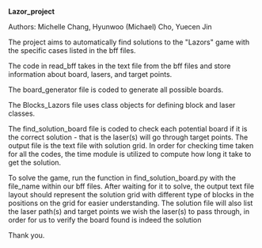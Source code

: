 **Lazor_project**

Authors: Michelle Chang, Hyunwoo (Michael) Cho, Yuecen Jin

The project aims to automatically find solutions to the "Lazors" game with the specific cases listed in the bff files. 

The code in read_bff takes in the text file from the bff files and store information about board, lasers, and target points.

The board_generator file is coded to generate all possible boards.

The Blocks_Lazors file uses class objects for defining block and laser classes.

The find_solution_board file is coded to check each potential board if it is the correct solution - that is the laser(s) will go through target points. The output file is the text file with solution grid. In order for checking time taken for all the codes, the time module is utilized to compute how long it take to get the solution. 

To solve the game, run the function in find_solution_board.py with the file_name within our bff files. After waiting for it to solve, the output text file layout should represent the solution grid with different type of blocks in the positions on the grid for easier understanding. The solution file will also list the laser path(s) and target points we wish the laser(s) to pass through, in order for us to verify the board found is indeed the solution

Thank you. 
